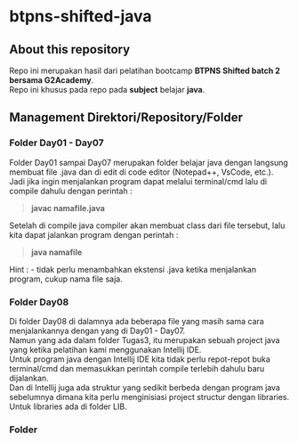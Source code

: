 # btpns-shifted-java

## About this repository
Repo ini merupakan hasil dari pelatihan bootcamp **BTPNS Shifted batch 2 bersama G2Academy**.  
Repo ini khusus pada repo pada **subject** belajar **java**.  

## Management Direktori/Repository/Folder
### Folder Day01 - Day07
Folder Day01 sampai Day07 merupakan folder belajar java dengan langsung membuat file .java dan di edit di code editor (Notepad++, VsCode, etc.).  
Jadi jika ingin menjalankan program dapat melalui terminal/cmd lalu di compile dahulu dengan perintah :  
> **javac namafile.java**  

Setelah di compile java compiler akan membuat class dari file tersebut, lalu kita dapat jalankan program dengan perintah :  
> **java namafile**  

Hint : - tidak perlu menambahkan ekstensi .java ketika menjalankan program, cukup nama file saja.

### Folder Day08
Di folder Day08 di dalamnya ada beberapa file yang masih sama cara menjalankannya dengan yang di Day01 - Day07.  
Namun yang ada dalam folder Tugas3, itu merupakan sebuah project java yang ketika pelatihan kami menggunakan Intellij IDE.  
Untuk program java dengan Intellij IDE kita tidak perlu repot-repot buka terminal/cmd dan memasukkan perintah compile terlebih dahulu baru dijalankan.  
Dan di Intellij juga ada struktur yang sedikit berbeda dengan program java sebelumnya dimana kita perlu menginisiasi project structur dengan libraries.  
Untuk libraries ada di folder LIB.  

### Folder

